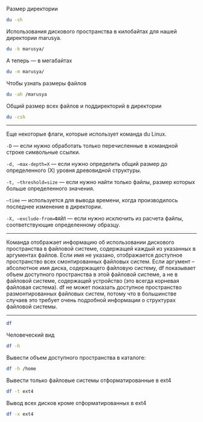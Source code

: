 Размер директории 
```bash
du -sh
```

Использования дискового пространства в килобайтах для нашей директории marusya.
```bash
du -k marusya/
```

А теперь — в мегабайтах
```bash
du -m marusya/
```

Чтобы узнать размеры файлов
```bash
du -ah /marusya
```

Общий размер всех файлов и поддиректорий в директории
```bash
du -csh 
```

---
Еще некоторые флаги, которые использует команда du Linux.

`-D` — если нужно обработать только перечисленные в командной строке символьные ссылки.

`-d, —max-depth=Х` — если нужно определить общий размер до определенного (Х) уровня древовидной структуры.

`-t, —threshold=size` — если нужно найти только файлы, размер которых больше определенного значения.

`—time` — используется для вывода времени, когда производилось последнее изменение в директории.

`-X, —exclude-from=ФАЙЛ` — если нужно исключить из расчета файлы, соответствующие определенному образцу.

---
Команда отображает информацию об использовании дискового пространства в файловой системе, содержащей каждый из указанных в аргументах файлов. Если имя не указано, отображается доступное пространство всех смонтированных файловых систем. Если аргумент – абсолютное имя диска, содержащего файловую систему, df показывает объем доступного пространства в этой файловой системе, а не в файловой системе, содержащей устройство (это всегда корневая файловая система). df не может показать доступное пространство размонтированных файловых систем, потому что в большинстве случаев это требует очень подробной информации о структурах файловой системы.

---
```bash
df
```

Человеческий вид 
```bash
df -h
```

Вывести объем доступного пространства в каталоге:
```bash
df -h /home
```

Вывести только файловые системы отформатированные в ext4
```bash
df -t ext4
```

Вывод всех дисков кроме отформатированных в ext4
```bash
df -x ext4
```